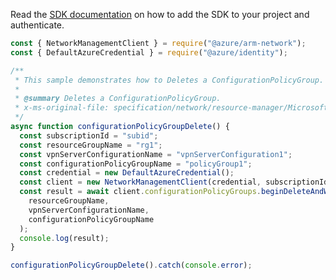 Read the [SDK documentation](https://github.com/Azure/azure-sdk-for-js/blob/%40azure%2Farm-network_28.0.0/sdk/network/arm-network/README.md) on how to add the SDK to your project and authenticate.

```javascript
const { NetworkManagementClient } = require("@azure/arm-network");
const { DefaultAzureCredential } = require("@azure/identity");

/**
 * This sample demonstrates how to Deletes a ConfigurationPolicyGroup.
 *
 * @summary Deletes a ConfigurationPolicyGroup.
 * x-ms-original-file: specification/network/resource-manager/Microsoft.Network/stable/2021-08-01/examples/ConfigurationPolicyGroupDelete.json
 */
async function configurationPolicyGroupDelete() {
  const subscriptionId = "subid";
  const resourceGroupName = "rg1";
  const vpnServerConfigurationName = "vpnServerConfiguration1";
  const configurationPolicyGroupName = "policyGroup1";
  const credential = new DefaultAzureCredential();
  const client = new NetworkManagementClient(credential, subscriptionId);
  const result = await client.configurationPolicyGroups.beginDeleteAndWait(
    resourceGroupName,
    vpnServerConfigurationName,
    configurationPolicyGroupName
  );
  console.log(result);
}

configurationPolicyGroupDelete().catch(console.error);
```
